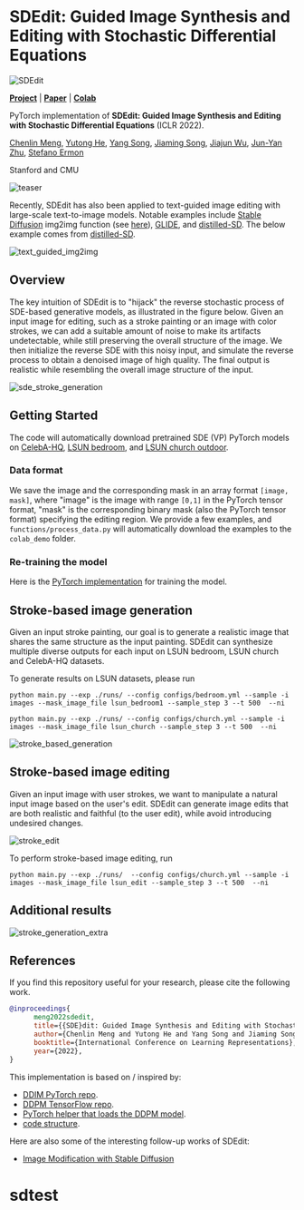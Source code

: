 # SDEdit: Guided Image Synthesis and Editing with Stochastic Differential Equations

![SDEdit](images/sde_animation.gif)

[**Project**](https://sde-image-editing.github.io/) | [**Paper**](https://arxiv.org/abs/2108.01073) | [**Colab**](https://colab.research.google.com/drive/1KkLS53PndXKQpPlS1iK-k1nRQYmlb4aO?usp=sharing)

PyTorch implementation of **SDEdit: Guided Image Synthesis and Editing with Stochastic Differential Equations** (ICLR 2022).

[Chenlin Meng](https://cs.stanford.edu/~chenlin/), [Yutong He](http://web.stanford.edu/~kellyyhe/), [Yang Song](https://yang-song.github.io/), [Jiaming Song](http://tsong.me/),
[Jiajun Wu](https://jiajunwu.com/), [Jun-Yan Zhu](https://www.cs.cmu.edu/~junyanz/), [Stefano Ermon](https://cs.stanford.edu/~ermon/)

Stanford and CMU

![teaser](images/teaser.jpg)

Recently, SDEdit has also been applied to text-guided image editing with large-scale text-to-image models. Notable examples include [Stable Diffusion]("https://en.wikipedia.org/wiki/Stable_Diffusion) img2img function (see  [here]("https://github.com/CompVis/stable-diffusion#image-modification-with-stable-diffusion")), [GLIDE](https://arxiv.org/abs/2112.10741), and [distilled-SD](https://arxiv.org/abs/2210.03142). The below example comes from [distilled-SD](https://arxiv.org/abs/2210.03142).

![text_guided_img2img](images/text_guided_img2img.png)

## Overview

The key intuition of SDEdit is to "hijack" the reverse stochastic process of SDE-based generative models, as illustrated in the figure below. Given an input image for editing, such as a stroke painting or an image with color strokes, we can add a suitable amount of noise to make its artifacts undetectable, while still preserving the overall structure of the image. We then initialize the reverse SDE with this noisy input, and simulate the reverse process to obtain a denoised image of high quality. The final output is realistic while resembling the overall image structure of the input.

![sde_stroke_generation](images/sde_stroke_generation.jpg)

## Getting Started

The code will automatically download pretrained SDE (VP) PyTorch models on
[CelebA-HQ](https://image-editing-test-12345.s3-us-west-2.amazonaws.com/checkpoints/celeba_hq.ckpt),
[LSUN bedroom](https://image-editing-test-12345.s3-us-west-2.amazonaws.com/checkpoints/bedroom.ckpt),
and [LSUN church outdoor](https://image-editing-test-12345.s3-us-west-2.amazonaws.com/checkpoints/church_outdoor.ckpt).

### Data format

We save the image and the corresponding mask in an array format ``[image, mask]``, where
"image" is the image with range ``[0,1]`` in the PyTorch tensor format, "mask" is the corresponding binary mask (also the PyTorch tensor format) specifying the editing region.
We provide a few examples, and ``functions/process_data.py``  will automatically download the examples to the ``colab_demo`` folder.

### Re-training the model

Here is the [PyTorch implementation](https://github.com/ermongroup/ddim) for training the model.

## Stroke-based image generation

Given an input stroke painting, our goal is to generate a realistic image that shares the same structure as the input painting.
SDEdit can synthesize multiple diverse outputs for each input on LSUN bedroom, LSUN church and CelebA-HQ datasets.

To generate results on LSUN datasets, please run

```shell
python main.py --exp ./runs/ --config configs/bedroom.yml --sample -i images --mask_image_file lsun_bedroom1 --sample_step 3 --t 500  --ni
```

```shell
python main.py --exp ./runs/ --config configs/church.yml --sample -i images --mask_image_file lsun_church --sample_step 3 --t 500  --ni
```

![stroke_based_generation](images/stroke_based_generation.jpg)

## Stroke-based image editing

Given an input image with user strokes, we want to manipulate a natural input image based on the user's edit.
SDEdit can generate image edits that are both realistic and faithful (to the user edit), while avoid introducing undesired changes.

![stroke_edit](images/stroke_edit.jpg)

To perform stroke-based image editing, run

```shell
python main.py --exp ./runs/  --config configs/church.yml --sample -i images --mask_image_file lsun_edit --sample_step 3 --t 500  --ni
```

## Additional results

![stroke_generation_extra](images/stroke_generation_extra.jpg)

## References

If you find this repository useful for your research, please cite the following work.

```bibtex
@inproceedings{
      meng2022sdedit,
      title={{SDE}dit: Guided Image Synthesis and Editing with Stochastic Differential Equations},
      author={Chenlin Meng and Yutong He and Yang Song and Jiaming Song and Jiajun Wu and Jun-Yan Zhu and Stefano Ermon},
      booktitle={International Conference on Learning Representations},
      year={2022},
}
```

This implementation is based on / inspired by:

- [DDIM PyTorch repo](https://github.com/ermongroup/ddim).
- [DDPM TensorFlow repo](https://github.com/hojonathanho/diffusion).
- [PyTorch helper that loads the DDPM model](https://github.com/pesser/pytorch_diffusion).
- [code structure](https://github.com/ermongroup/ncsnv2).

Here are also some of the interesting follow-up works of SDEdit:

- [Image Modification with Stable Diffusion](https://github.com/CompVis/stable-diffusion#image-modification-with-stable-diffusion)
# sdtest
